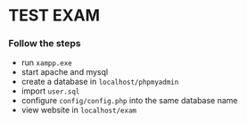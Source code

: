 # TEST EXAM

### Follow the steps
- run `xampp.exe`
- start apache and mysql
- create a database in `localhost/phpmyadmin`
- import `user.sql`
- configure `config/config.php` into the same database name
- view website in `localhost/exam`